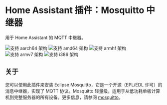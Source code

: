 # Home Assistant 插件：Mosquitto 中继器

用于 Home Assistant 的 MQTT 中继器。

![支持 aarch64 架构][aarch64-shield] ![支持 amd64 架构][amd64-shield] ![支持 armhf 架构][armhf-shield] ![支持 armv7 架构][armv7-shield] ![支持 i386 架构][i386-shield]

## 关于

您可以使用此插件来安装 Eclipse Mosquitto，它是一个开源（EPL/EDL 许可）的消息中继器，实现了 MQTT 协议。Mosquitto 轻量级，适用于从低功耗单板计算机到完整服务器的所有设备。更多信息，请参阅 [mosquitto]。

[mosquitto]: https://mosquitto.org
[aarch64-shield]: https://img.shields.io/badge/aarch64-yes-green.svg
[amd64-shield]: https://img.shields.io/badge/amd64-yes-green.svg
[armhf-shield]: https://img.shields.io/badge/armhf-yes-green.svg
[armv7-shield]: https://img.shields.io/badge/armv7-yes-green.svg
[i386-shield]: https://img.shields.io/badge/i386-yes-green.svg